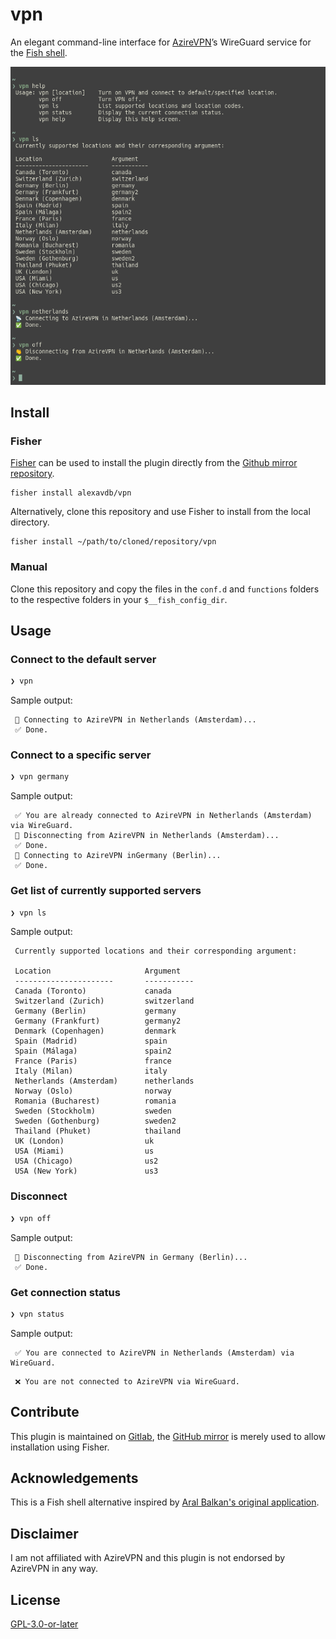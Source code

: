 # vpn

An elegant command-line interface for [AzireVPN](https://www.azirevpn.com/)’s WireGuard service for the [Fish shell](https://fishshell.com/).

![Screenshot](screenshot.png)

## Install

### Fisher

[Fisher](https://github.com/jorgebucaran/fisher) can be used to install the plugin directly from the [Github mirror repository](https://github.com/alexavdb/vpn).

```console
fisher install alexavdb/vpn 
```

Alternatively, clone this repository and use Fisher to install from the local directory.

```console
fisher install ~/path/to/cloned/repository/vpn
```

### Manual

Clone this repository and copy the files in the `conf.d` and `functions` folders to the respective folders in your `$__fish_config_dir`.

## Usage

### Connect to the default server

```sh
❯ vpn
```

Sample output:

```
 📡 Connecting to AzireVPN in Netherlands (Amsterdam)...
 ✅ Done.
```

### Connect to a specific server

```sh
❯ vpn germany
```

Sample output:

```
 ✅ You are already connected to AzireVPN in Netherlands (Amsterdam) via WireGuard.
 👋 Disconnecting from AzireVPN in Netherlands (Amsterdam)...
 ✅ Done.
 📡 Connecting to AzireVPN inGermany (Berlin)...
 ✅ Done.
```

### Get list of currently supported servers

```sh
❯ vpn ls
```

Sample output:

```
 Currently supported locations and their corresponding argument:

 Location                     Argument
 ----------------------       -----------
 Canada (Toronto)             canada
 Switzerland (Zurich)         switzerland
 Germany (Berlin)             germany
 Germany (Frankfurt)          germany2
 Denmark (Copenhagen)         denmark
 Spain (Madrid)               spain
 Spain (Málaga)               spain2
 France (Paris)               france
 Italy (Milan)                italy
 Netherlands (Amsterdam)      netherlands
 Norway (Oslo)                norway
 Romania (Bucharest)          romania
 Sweden (Stockholm)           sweden
 Sweden (Gothenburg)          sweden2
 Thailand (Phuket)            thailand
 UK (London)                  uk
 USA (Miami)                  us
 USA (Chicago)                us2
 USA (New York)               us3
```

### Disconnect

```sh
❯ vpn off
```

Sample output:

```
 👋 Disconnecting from AzireVPN in Germany (Berlin)...
 ✅ Done.
```

### Get connection status

```sh
❯ vpn status
```

Sample output:

```
 ✅ You are connected to AzireVPN in Netherlands (Amsterdam) via WireGuard.
```

```
 ❌ You are not connected to AzireVPN via WireGuard.
```

## Contribute

This plugin is maintained on [Gitlab](https://gitlab.com/alexavdb/vpn), the [GitHub mirror](https://github.com/alexavdb/vpn) is merely used to allow installation using Fisher.

## Acknowledgements

This is a Fish shell alternative inspired by [Aral Balkan's original application](https://source.small-tech.org/aral/vpn).

## Disclaimer

I am not affiliated with AzireVPN and this plugin is not endorsed by AzireVPN in any way.

## License

[GPL-3.0-or-later](https://www.gnu.org/licenses/gpl-3.0.html)
